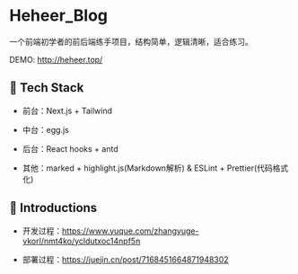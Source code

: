 # Heheer_Blog

一个前端初学者的前后端练手项目，结构简单，逻辑清晰，适合练习。

DEMO: http://heheer.top/

## 🍭 Tech Stack
- 前台：Next.js + Tailwind

- 中台：egg.js

- 后台：React hooks + antd

- 其他：marked + highlight.js(Markdown解析) & ESLint + Prettier(代码格式化)

## 🍤 Introductions
- 开发过程：https://www.yuque.com/zhangyuge-vkorl/nmt4ko/ycldutxoc14npf5n

- 部署过程：https://juejin.cn/post/7168451664871948302
